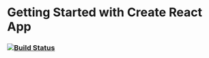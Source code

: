# Getting Started with Create React App

### [![Build Status](https://travis-ci.com/hpatel-git/saleseaze-hub.svg?branch=main)](https://travis-ci.com/hpatel-git/saleseaze-hub)
